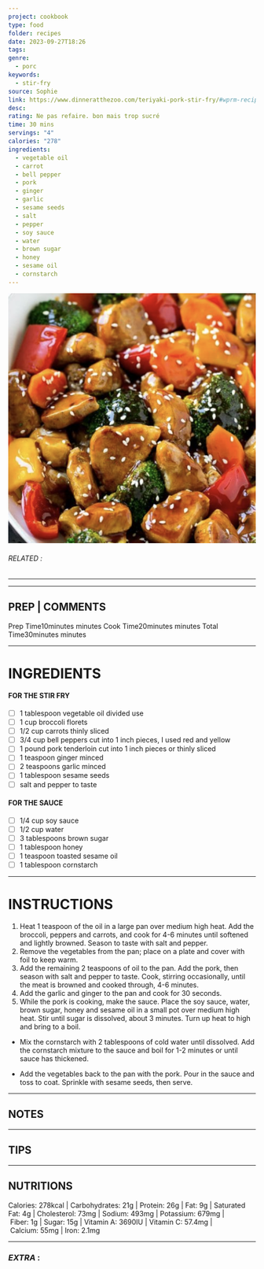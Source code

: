 ```yaml
---
project: cookbook
type: food
folder: recipes
date: 2023-09-27T18:26
tags: 
genre:
  - porc
keywords:
  - stir-fry
source: Sophie
link: https://www.dinneratthezoo.com/teriyaki-pork-stir-fry/#wprm-recipe-container-14246
desc: 
rating: Ne pas refaire. bon mais trop sucré
time: 30 mins
servings: "4"
calories: "278"
ingredients:
  - vegetable oil
  - carrot
  - bell pepper
  - pork
  - ginger
  - garlic
  - sesame seeds
  - salt
  - pepper
  - soy sauce
  - water
  - brown sugar
  - honey
  - sesame oil
  - cornstarch
---
```


![IMAGE](image_469.png)

###### *RELATED* : 
---


---
## PREP | COMMENTS

Prep Time10minutes minutes
Cook Time20minutes minutes
Total Time30minutes minutes

---
# INGREDIENTS

#### FOR THE STIR FRY

- [ ] 1 tablespoon vegetable oil divided use
- [ ] 1 cup broccoli florets
- [ ] 1/2 cup carrots thinly sliced
- [ ] 3/4 cup bell peppers cut into 1 inch pieces, I used red and yellow
- [ ] 1 pound pork tenderloin cut into 1 inch pieces or thinly sliced
- [ ] 1 teaspoon ginger minced
- [ ] 2 teaspoons garlic minced
- [ ] 1 tablespoon sesame seeds
- [ ] salt and pepper to taste

#### FOR THE SAUCE

- [ ] 1/4 cup soy sauce
- [ ] 1/2 cup water
- [ ] 3 tablespoons brown sugar
- [ ] 1 tablespoon honey
- [ ] 1 teaspoon toasted sesame oil
- [ ] 1 tablespoon cornstarch

---
# INSTRUCTIONS

1. Heat 1 teaspoon of the oil in a large pan over medium high heat. Add the broccoli, peppers and carrots, and cook for 4-6 minutes until softened and lightly browned. Season to taste with salt and pepper.  
2. Remove the vegetables from the pan; place on a plate and cover with foil to keep warm.  
3. Add the remaining 2 teaspoons of oil to the pan. Add the pork, then season with salt and pepper to taste. Cook, stirring occasionally, until the meat is browned and cooked through, 4-6 minutes.  
4. Add the garlic and ginger to the pan and cook for 30 seconds.
5. While the pork is cooking, make the sauce. Place the soy sauce, water, brown sugar, honey and sesame oil in a small pot over medium high heat. Stir until sugar is dissolved, about 3 minutes. Turn up heat to high and bring to a boil.  
    
- Mix the cornstarch with 2 tablespoons of cold water until dissolved. Add the cornstarch mixture to the sauce and boil for 1-2 minutes or until sauce has thickened.  
    
- Add the vegetables back to the pan with the pork. Pour in the sauce and toss to coat. Sprinkle with sesame seeds, then serve.

---
## NOTES



---
## TIPS



---
## NUTRITIONS

Calories: 278kcal | Carbohydrates: 21g | Protein: 26g | Fat: 9g | Saturated Fat: 4g | Cholesterol: 73mg | Sodium: 493mg | Potassium: 679mg | Fiber: 1g | Sugar: 15g | Vitamin A: 3690IU | Vitamin C: 57.4mg | Calcium: 55mg | Iron: 2.1mg

---
### *EXTRA* :



